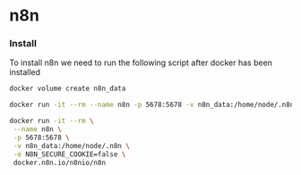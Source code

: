 # n8n

### Install

To install n8n we need to run the following script after docker has been installed
```bash
docker volume create n8n_data
```
```bash
docker run -it --rm --name n8n -p 5678:5678 -v n8n_data:/home/node/.n8n docker.n8n.io/n8nio/n8n
```

```bash
docker run -it --rm \
 --name n8n \
 -p 5678:5678 \
 -v n8n_data:/home/node/.n8n \
 -e N8N_SECURE_COOKIE=false \
 docker.n8n.io/n8nio/n8n
```


